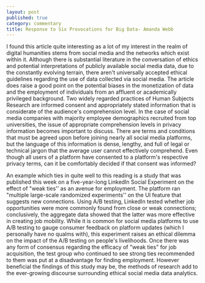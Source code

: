```yaml
---
layout: post
published: true
category: commentary
title: Response to Six Provocations for Big Data- Amanda Webb
---
```

I found this article quite interesting as a lot of my interest in the realm of digital humanities stems from social media and the networks which exist within it. Although there is substantial literature in the conversation of ethics and potential interpretations of publicly available social media data, due to the constantly evolving terrain, there aren't universally accepted ethical guidelines regarding the use of data collected via social media. The article does raise a good point on the potential biases in the monetization of data and the employment of individuals from an affluent or academically privileged background. Two widely regarded practices of Human Subjects Research are informed consent and appropriately stated information that is considerate of the audience's comprehension level. In the case of social media companies with majority employee demographics recruited from top universities, the issue of appropriate comprehension levels in privacy information becomes important to discuss. There are terms and conditions that must be agreed upon before joining nearly all social media platforms, but the language of this information is dense, lengthy, and full of legal or technical jargon that the average user cannot effectively comprehend. Even though all users of a platform have consented to a platform's respective privacy terms, can it be comfortably decided if that consent was informed?

An example which ties in quite well to this reading is a study that was published this week on a five-year-long LinkedIn Social Experiment on the effect of "weak ties'' as an avenue for employment. The platform ran "multiple large-scale randomized experiments'' on the UI feature that suggests new connections. Using A/B testing, LinkedIn tested whether job opportunities were more commonly found from close or weak connections; conclusively, the aggregate data showed that the latter was more effective in creating job mobility. While it is common for social media platforms to use A/B testing to gauge consumer feedback on platform updates (which I personally have no qualms with), this experiment raises an ethical dilemma on the impact of the A/B testing on people's livelihoods. Once there was any form of consensus regarding the efficacy of "weak ties" for job acquisition, the test group who continued to see strong ties recommended to them was put at a disadvantage for finding employment. However beneficial the findings of this study may be, the methods of research add to the ever-growing discourse surrounding ethical social media data analytics.
